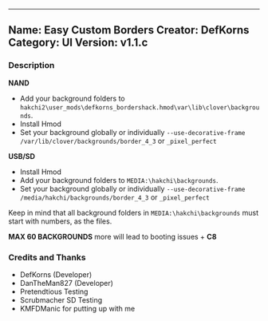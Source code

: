 ----------------
Name: Easy Custom Borders
Creator: DefKorns
Category: UI
Version: v1.1.c
----------------
### Description

**NAND**

- Add your background folders to `hakchi2\user_mods\defkorns_bordershack.hmod\var\lib\clover\backgrounds`.
- Install Hmod
- Set your background globally or individually `--use-decorative-frame /var/lib/clover/backgrounds/border_4_3` or `_pixel_perfect`

**USB/SD**

- Install Hmod
- Add your background folders to `MEDIA:\hakchi\backgrounds`.
- Set your background globally or individually `--use-decorative-frame /media/hakchi/backgrounds/border_4_3` or `_pixel_perfect`

Keep in mind that all background folders in `MEDIA:\hakchi\backgrounds` must start with numbers, as the files.

**MAX 60 BACKGROUNDS** more will lead to booting issues + **C8**



### Credits and Thanks
- DefKorns (Developer)
- DanTheMan827 (Developer)
- Pretendtious Testing
- Scrubmacher SD Testing
- KMFDManic for putting up with me

